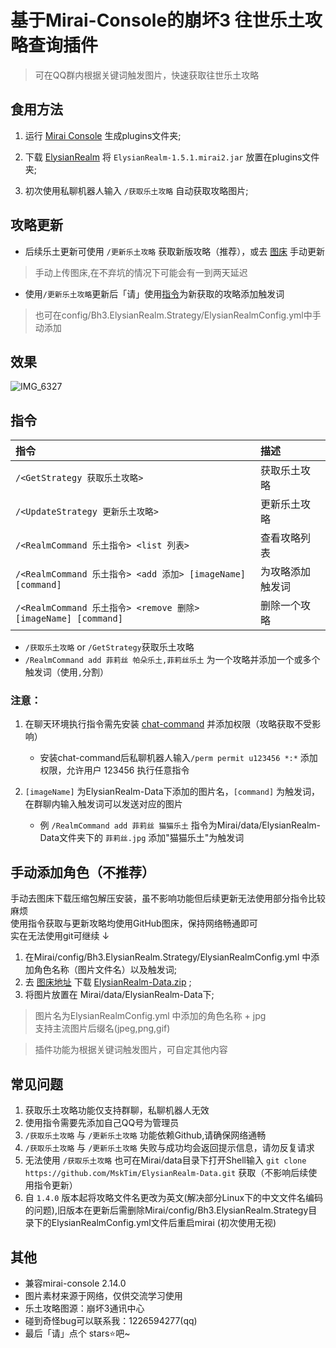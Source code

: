 # 基于Mirai-Console的崩坏3 往世乐土攻略查询插件

> 可在QQ群内根据关键词触发图片，快速获取往世乐土攻略

## 食用方法

1. 运行 [Mirai Console](https://github.com/mamoe/mirai) 生成plugins文件夹;

2. 下载 [ElysianRealm](https://github.com/MskTim/Bh3-ElysianRealm-Strategy/releases) 将 `ElysianRealm-1.5.1.mirai2.jar` 放置在plugins文件夹;

3. 初次使用私聊机器人输入 `/获取乐土攻略` 自动获取攻略图片;

## 攻略更新

- 后续乐土更新可使用 `/更新乐土攻略` 获取新版攻略（推荐），或去 [图床](https://github.com/MskTim/ElysianRealm-Data) 手动更新  

> 手动上传图床,在不弃坑的情况下可能会有一到两天延迟  

 - 使用`/更新乐土攻略`更新后「请」使用[指令](#指令)为新获取的攻略添加触发词   
> 也可在config/Bh3.ElysianRealm.Strategy/ElysianRealmConfig.yml中手动添加
## 效果

![IMG_6327](https://user-images.githubusercontent.com/87525977/187026836-b4310fe8-b213-4249-91f3-e0864f8c4d84.PNG)

## 指令
| 指令                                                       | 描述              |
|:---------------------------------------------------------|:----------------|
| `/<GetStrategy 获取乐土攻略>`                                  | 获取乐土攻略          |
| `/<UpdateStrategy 更新乐土攻略>`                               | 更新乐土攻略          |
| `/<RealmCommand 乐土指令> <list 列表>`                         | 查看攻略列表          |
| `/<RealmCommand 乐土指令> <add 添加> [imageName] [command]`    | 为攻略添加触发词        |
| `/<RealmCommand 乐土指令> <remove 删除> [imageName] [command]` | 删除一个攻略          |

- `/获取乐土攻略` or `/GetStrategy`获取乐土攻略
- `/RealmCommand add 菲莉丝 帕朵乐土,菲莉丝乐土` 为一个攻略并添加一个或多个触发词（使用`,`分割）


### 注意：  
1. 在聊天环境执行指令需先安装 [chat-command](https://github.com/project-mirai/chat-command) 并添加权限（攻略获取不受影响）  
   - 安装chat-command后私聊机器人输入`/perm permit u123456 *:*` 添加权限，允许用户 123456 执行任意指令
   
2. `[imageName]` 为ElysianRealm-Data下添加的图片名，`[command]` 为触发词，在群聊内输入触发词可以发送对应的图片
   - 例 `/RealmCommand add 菲莉丝 猫猫乐土` 指令为Mirai/data/ElysianRealm-Data文件夹下的 `菲莉丝.jpg` 添加"猫猫乐土"为触发词

## 手动添加角色（不推荐）

手动去图床下载压缩包解压安装，虽不影响功能但后续更新无法使用部分指令比较麻烦  
使用指令获取与更新攻略均使用GitHub图床，保持网络畅通即可  
实在无法使用git可继续 ↓

1. 在Mirai/config/Bh3.ElysianRealm.Strategy/ElysianRealmConfig.yml 中添加角色名称（图片文件名）以及触发词;
2. 去 [图床地址](https://github.com/MskTim/ElysianRealm-Data) 下载 [ElysianRealm-Data.zip](https://github.com/MskTim/ElysianRealm-Data/releases) ;
3. 将图片放置在 Mirai/data/ElysianRealm-Data下;

> 图片名为ElysianRealmConfig.yml 中添加的角色名称 + jpg  
  支持主流图片后缀名(jpeg,png,gif)

> 插件功能为根据关键词触发图片，可自定其他内容

## 常见问题
1. 获取乐土攻略功能仅支持群聊，私聊机器人无效
2. 使用指令需要先添加自己QQ号为管理员
3.  `/获取乐土攻略` 与 `/更新乐土攻略` 功能依赖Github,请确保网络通畅
4.  `/获取乐土攻略` 与 `/更新乐土攻略` 失败与成功均会返回提示信息，请勿反复请求
5. 无法使用 `/获取乐土攻略` 也可在Mirai/data目录下打开Shell输入 `git clone https://github.com/MskTim/ElysianRealm-Data.git` 获取（不影响后续使用指令更新）
6. 自 `1.4.0` 版本起将攻略文件名更改为英文(解决部分Linux下的中文文件名编码的问题),旧版本在更新后需删除Mirai/config/Bh3.ElysianRealm.Strategy目录下的ElysianRealmConfig.yml文件后重启mirai (初次使用无视)

## 其他
- 兼容mirai-console 2.14.0
- 图片素材来源于网络，仅供交流学习使用
- 乐土攻略图源：崩坏3通讯中心
- 碰到奇怪bug可以联系我：1226594277(qq)
- 最后「请」点个 stars⭐吧~
